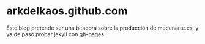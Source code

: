 # arkdelkaos.github.com
Este blog pretende ser una bitacora sobre la producción de mecenarte.es, y ya de paso probar jekyll con gh-pages
